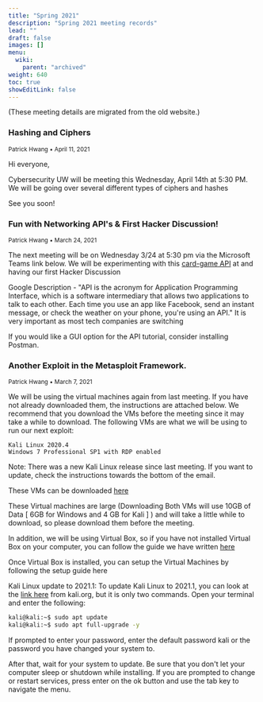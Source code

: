 ```yaml
---
title: "Spring 2021"
description: "Spring 2021 meeting records"
lead: ""
draft: false
images: []
menu:
  wiki:
    parent: "archived"
weight: 640
toc: true
showEditLink: false
---
```


(These meeting details are migrated from the old website.)

### Hashing and Ciphers

<small>Patrick Hwang • April 11, 2021</small>

Hi everyone,

Cybersecurity UW will be meeting this Wednesday, April 14th at 5:30 PM. We will be going over several different types of ciphers and hashes

See you soon!

### Fun with Networking API's & First Hacker Discussion!

<small>Patrick Hwang • March 24, 2021</small>

The next meeting will be on Wednesday 3/24 at 5:30 pm via the Microsoft Teams link below.
We will be experimenting with this [card-game API](https://www.deckofcardsapi.com) at and having our first Hacker Discussion

Google Description - "API is the acronym for Application Programming Interface, which is a software intermediary that allows two applications to talk to each other.
Each time you use an app like Facebook, send an instant message, or check the weather on your phone, you're using an API." It is very important as most tech companies are switching

If you would like a GUI option for the API tutorial, consider installing Postman.

### Another Exploit in the Metasploit Framework.

<small>Patrick Hwang • March 7, 2021</small>

We will be using the virtual machines again from last meeting. If you have not already downloaded them, the instructions are attached below. We recommend that you download the VMs before the meeting since it may take a while to download. The following VMs are what we will be using to run our next exploit:

```text
Kali Linux 2020.4
Windows 7 Professional SP1 with RDP enabled
```

Note: There was a new Kali Linux release since last meeting. If you want to update, check the instructions towards the bottom of the email.

These VMs can be downloaded [here](https://uwmadison.box.com/v/CSEC-Virtual-Box-VMs)

These Virtual machines are large (Downloading Both VMs will use 10GB of Data [ 6GB for Windows and 4 GB for Kali ] ) and will take a little while to download, so please download them before the meeting.

In addition, we will be using Virtual Box, so if you have not installed Virtual Box on your computer, you can follow the guide we have written [here](https://uwmadison.app.box.com/v/CSEC-Install-Virtual-Box)

Once Virtual Box is installed, you can setup the Virtual Machines by following the setup guide here

Kali Linux update to 2021.1:
To update Kali Linux to 2021.1, you can look at the [link here](https://www.kali.org/docs/general-use/updating-kali/) from kali.org, but it is only two commands.
Open your terminal and enter the following:

```sh
kali@kali:~$ sudo apt update
kali@kali:~$ sudo apt full-upgrade -y
```

If prompted to enter your password, enter the default password kali or the password you have changed your system to.

After that, wait for your system to update. Be sure that you don't let your computer sleep or shutdown while installing. If you are prompted to change or restart services, press enter on the ok button and use the tab key to navigate the menu.
